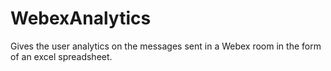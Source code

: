 # WebexAnalytics
Gives the user analytics on the messages sent in a Webex room in the form of an excel spreadsheet.
